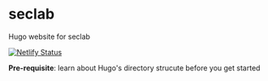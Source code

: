 # seclab
Hugo website for seclab

[![Netlify Status](https://api.netlify.com/api/v1/badges/ec46f5f5-9c32-4526-95c6-680cc1e70226/deploy-status)](https://app.netlify.com/sites/seclab/deploys)

**Pre-requisite**: learn about Hugo's directory strucute before you get started
